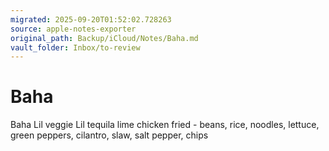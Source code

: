 ```yaml
---
migrated: 2025-09-20T01:52:02.728263
source: apple-notes-exporter
original_path: Backup/iCloud/Notes/Baha.md
vault_folder: Inbox/to-review
---
```

# Baha

Baha 
Lil veggie
Lil tequila lime chicken fried - beans, rice, noodles, lettuce, green peppers, cilantro, slaw, salt pepper, chips
